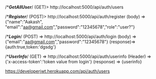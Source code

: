 /******GetAllUser*****/
(GET)> http://localhost:5000/api/auth/users

/******Register*****/
(POST)> http://localhost:5000/api/auth/register
(body) => {"name":"Aakash", "email":"aa@gmail.com","password":"12345678","role":"user?"}


/******Login*****/
(POST) => http://localhost:5000/api/auth/login
(body)  => {"email":"aa@gmail.com","password":"12345678"}
(response)=> {auth:true,token:'dgsdg'}

/******UserInfo*****/
(GET) => http://localhost:5000/api/auth/userinfo
(Header) => {'x-access-token':'token value from login'}
(response) => {userinfo}

https://developerjwt.herokuapp.com/api/auth/users
